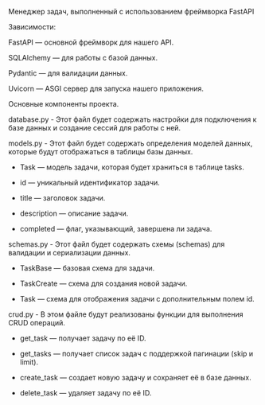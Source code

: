 Менеджер задач, выполненный с использованием фреймворка FastAPI

Зависимости: 

FastAPI — основной фреймворк для нашего API.

SQLAlchemy — для работы с базой данных.

Pydantic — для валидации данных.

Uvicorn — ASGI сервер для запуска нашего приложения.

Основные компоненты проекта.

database.py - Этот файл будет содержать настройки для подключения к базе данных и создание сессий для работы с ней.

models.py - Этот файл будет содержать определения моделей данных, которые будут отображаться в таблицы базы данных.

* Task — модель задачи, которая будет храниться в таблице tasks.

* id — уникальный идентификатор задачи.

* title — заголовок задачи.

* description — описание задачи.

* completed — флаг, указывающий, завершена ли задача.

schemas.py - Этот файл будет содержать схемы (schemas) для валидации и сериализации данных.

* TaskBase — базовая схема для задачи.

* TaskCreate — схема для создания новой задачи.

* Task — схема для отображения задачи с дополнительным полем id.

crud.py - В этом файле будут реализованы функции для выполнения CRUD операций.

* get_task — получает задачу по её ID.

* get_tasks — получает список задач с поддержкой пагинации (skip и limit).

* create_task — создает новую задачу и сохраняет её в базе данных.

* delete_task — удаляет задачу по её ID.

